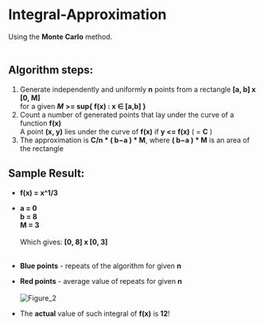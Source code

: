 # Integral-Approximation
Using the **Monte Carlo** method. <br><br>
## Algorithm steps: <br>
1. Generate independently and uniformly **n** points from a rectangle **[a, b] x [0, M]**<br> for a given ***M*** **>= sup{ f(x) : x ∈ [a,b] }** <br>
2. Count a number of generated points that lay under the curve of a function **f(x)** <br>
    A point **(x, y)** lies under the curve of **f(x)** if **y <= f(x)** ( = **C** ) <br>
3. The approximation is **C/n * ( b−a ) * M**, where **( b−a ) * M** is an area of the rectangle <br>

## Sample Result:<br>
- **f(x) = x^1/3**
- **a = 0**<br> **b = 8**<br> **M = 3** <br><br>Which gives: **[0, 8] x [0, 3]**<br><br>
- **Blue points** - repeats of the algorithm for given **n**
- **Red points** - average value of repeats for given **n** <br><br>
![Figure_2](https://user-images.githubusercontent.com/102422062/221363288-fa1acd0f-5729-44c2-b541-58e29be28c7f.png) <br>

- The **actual** value of such integral of **f(x)** is **12**!

